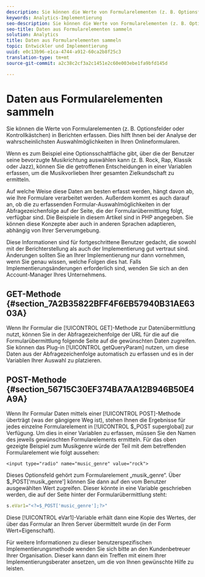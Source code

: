 ```yaml
---
description: Sie können die Werte von Formularelementen (z. B. Optionsfelder oder Kontrollkästchen) in Berichten erfassen. Dies hilft Ihnen bei der Analyse der wahrscheinlichsten Auswahlmöglichkeiten in Ihren Onlineformularen.
keywords: Analytics-Implementierung
seo-description: Sie können die Werte von Formularelementen (z. B. Optionsfelder oder Kontrollkästchen) in Berichten erfassen. Dies hilft Ihnen bei der Analyse der wahrscheinlichsten Auswahlmöglichkeiten in Ihren Onlineformularen.
seo-title: Daten aus Formularelementen sammeln
solution: Analytics
title: Daten aus Formularelementen sammeln
topic: Entwickler und Implementierung
uuid: e0c13b96-e1ca-4744-a912-60ca2b8f25c3
translation-type: tm+mt
source-git-commit: a2c38c2cf3a2c1451e2c60e003ebe1fa9bfd145d

---
```



# Daten aus Formularelementen sammeln

Sie können die Werte von Formularelementen (z. B. Optionsfelder oder Kontrollkästchen) in Berichten erfassen. Dies hilft Ihnen bei der Analyse der wahrscheinlichsten Auswahlmöglichkeiten in Ihren Onlineformularen.

Wenn es zum Beispiel eine Optionsschaltfläche gibt, über die der Benutzer seine bevorzugte Musikrichtung auswählen kann (z. B. Rock, Rap, Klassik oder Jazz), können Sie die getroffenen Entscheidungen in einer Variablen erfassen, um die Musikvorlieben Ihrer gesamten Zielkundschaft zu ermitteln.

Auf welche Weise diese Daten am besten erfasst werden, hängt davon ab, wie Ihre Formulare verarbeitet werden. Außerdem kommt es auch darauf an, ob die zu erfassenden Formular-Auswahlmöglichkeiten in der Abfragezeichenfolge auf der Seite, die der Formularübermittlung folgt, verfügbar sind. Die Beispiele in diesem Artikel sind in PHP angegeben. Sie können diese Konzepte aber auch in anderen Sprachen adaptieren, abhängig von Ihrer Serverumgebung.

Diese Informationen sind für fortgeschrittene Benutzer gedacht, die sowohl mit der Berichterstellung als auch der Implementierung gut vertraut sind. Änderungen sollten Sie an Ihrer Implementierung nur dann vornehmen, wenn Sie genau wissen, welche Folgen dies hat. Falls Implementierungsänderungen erforderlich sind, wenden Sie sich an den Account-Manager Ihres Unternehmens.

## GET-Methode {#section_7A2B35822BFF4F6EB57940B31AE6303A}

Wenn Ihr Formular die [!UICONTROL GET]-Methode zur Datenübermittlung nutzt, können Sie in der Abfragezeichenfolge der URL für die auf die Formularübermittlung folgende Seite auf die gewünschten Daten zugreifen. Sie können das Plug-in [!UICONTROL getQueryParam] nutzen, um diese Daten aus der Abfragezeichenfolge automatisch zu erfassen und es in der Variablen Ihrer Auswahl zu platzieren.

## POST-Methode {#section_56715C30EF374BA7AA12B946B50E4A9A}

Wenn Ihr Formular Daten mittels einer [!UICONTROL POST]-Methode überträgt (was der gängigere Weg ist), stehen Ihnen die Ergebnisse für jedes einzelne Formularelement in [!UICONTROL $_POST superglobal] zur Verfügung. Um dies in einer Variablen zu erfassen, müssen Sie den Namen des jeweils gewünschten Formularelements ermitteln. Für das oben gezeigte Beispiel zum Musikgenre würde der Teil mit dem betreffenden Formularelement wie folgt aussehen:

```
<input type="radio" name="music_genre" value="rock">
```

Dieses Optionsfeld gehört zum Formularelement „musik_genre“. Über $_POST['musik_genre'] können Sie dann auf den vom Benutzer ausgewählten Wert zugreifen. Dieser könnte in eine Variable geschrieben werden, die auf der Seite hinter der Formularübermittlung steht:

```js
s.eVar1="<?=$_POST['music_genre'];?>"
```

Diese [!UICONTROL eVar1]-Variable erhält dann eine Kopie des Wertes, der über das Formular an Ihren Server übermittelt wurde (in der Form Wert=Eigenschaft).

Für weitere Informationen zu dieser benutzerspezifischen Implementierungsmethode wenden Sie sich bitte an den Kundenbetreuer Ihrer Organisation. Dieser kann dann ein Treffen mit einem Ihrer Implementierungsberater ansetzen, um die von Ihnen gewünschte Hilfe zu leisten.

